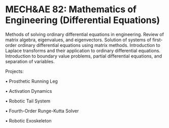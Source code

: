 # MECH&AE 82: Mathematics of Engineering (Differential Equations)

Methods of solving ordinary differential equations in engineering. Review of matrix algebra, eigenvalues, and eigenvectors. Solution of systems of first-order ordinary differential equations using matrix methods. Introduction to Laplace transforms and their application to ordinary differential equations. Introduction to boundary value problems, partial differential equations, and separation of variables. 

Projects:

• Prosthetic Running Leg

• Activation Dynamics

• Robotic Tail System

• Fourth-Order Runge-Kutta Solver

• Robotic Exoskeleton
